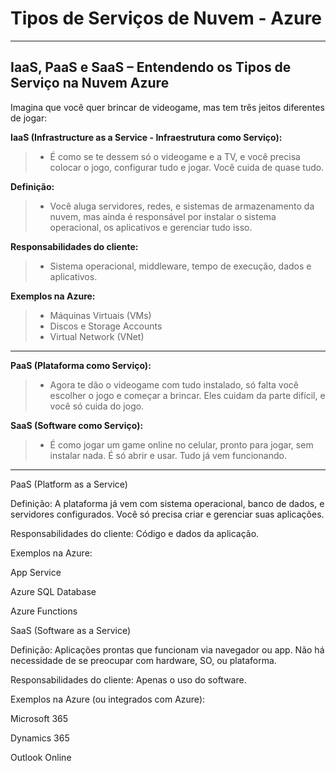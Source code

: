 # **Tipos de Serviços de Nuvem - Azure**


---

## **IaaS, PaaS e SaaS – Entendendo os Tipos de Serviço na Nuvem Azure**

Imagina que você quer brincar de videogame, mas tem três jeitos diferentes de jogar:

**IaaS (Infrastructure as a Service - Infraestrutura como Serviço):**  
> - É como se te dessem só o videogame e a TV, e você precisa colocar o jogo, configurar tudo e jogar. Você cuida de quase tudo.

**Definição:**  
> - Você aluga servidores, redes, e sistemas de armazenamento da nuvem, mas ainda é responsável por instalar o sistema operacional, os aplicativos e gerenciar tudo isso.

**Responsabilidades do cliente:**  
> - Sistema operacional, middleware, tempo de execução, dados e aplicativos.

**Exemplos na Azure:**    
> - Máquinas Virtuais (VMs)
> - Discos e Storage Accounts
> - Virtual Network (VNet)

---
  
**PaaS (Plataforma como Serviço):**
> - Agora te dão o videogame com tudo instalado, só falta você escolher o jogo e começar a brincar. Eles cuidam da parte difícil, e você só cuida do jogo.  
  
**SaaS (Software como Serviço):**
> - É como jogar um game online no celular, pronto para jogar, sem instalar nada. É só abrir e usar. Tudo já vem funcionando.  

---

PaaS (Platform as a Service)

Definição:
A plataforma já vem com sistema operacional, banco de dados, e servidores configurados. Você só precisa criar e gerenciar suas aplicações.

Responsabilidades do cliente:
Código e dados da aplicação.

Exemplos na Azure:

App Service

Azure SQL Database

Azure Functions



SaaS (Software as a Service)

Definição:
Aplicações prontas que funcionam via navegador ou app. Não há necessidade de se preocupar com hardware, SO, ou plataforma.

Responsabilidades do cliente:
Apenas o uso do software.

Exemplos na Azure (ou integrados com Azure):

Microsoft 365

Dynamics 365

Outlook Online